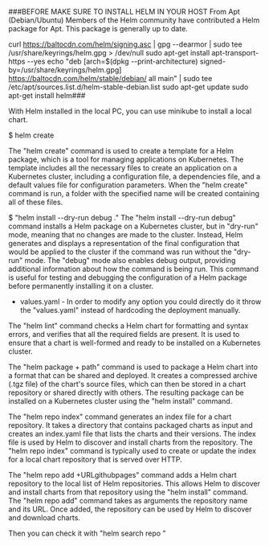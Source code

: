 ###BEFORE MAKE SURE TO INSTALL HELM IN YOUR HOST
From Apt (Debian/Ubuntu)
Members of the Helm community have contributed a Helm package for Apt. This package is generally up to date.

curl https://baltocdn.com/helm/signing.asc | gpg --dearmor | sudo tee /usr/share/keyrings/helm.gpg > /dev/null
sudo apt-get install apt-transport-https --yes
echo "deb [arch=$(dpkg --print-architecture) signed-by=/usr/share/keyrings/helm.gpg] https://baltocdn.com/helm/stable/debian/ all main" | sudo tee /etc/apt/sources.list.d/helm-stable-debian.list
sudo apt-get update
sudo apt-get install helm###

With Helm installed in the local PC, you can use minikube to install a local chart.

$ helm create <chartname>

The "helm create" command is used to create a template for a Helm package, which is a tool for managing applications on Kubernetes. The template includes all the necessary files to create an application on a Kubernetes cluster, including a configuration file, a dependencies file, and a default values file for configuration parameters. When the "helm create" command is run, a folder with the specified name will be created containing all of these files.

$ "helm install --dry-run debug ."
The "helm install --dry-run debug" command installs a Helm package on a Kubernetes cluster, but in "dry-run" mode, meaning that no changes are made to the cluster. Instead, Helm generates and displays a representation of the final configuration that would be applied to the cluster if the command was run without the "dry-run" mode. The "debug" mode also enables debug output, providing additional information about how the command is being run. This command is useful for testing and debugging the configuration of a Helm package before permanently installing it on a cluster.

- values.yaml - 
In order to modify any option you could directly do it throw the "values.yaml" instead of hardcoding the deployment manually.

The "helm lint" command checks a Helm chart for formatting and syntax errors, and verifies that all the required fields are present. It is used to ensure that a chart is well-formed and ready to be installed on a Kubernetes cluster.

The "helm package + path" command is used to package a Helm chart into a format that can be shared and deployed. It creates a compressed archive (.tgz file) of the chart's source files, which can then be stored in a chart repository or shared directly with others. The resulting package can be installed on a Kubernetes cluster using the "helm install" command.

The "helm repo index" command generates an index file for a chart repository. It takes a directory that contains packaged charts as input and creates an index.yaml file that lists the charts and their versions. The index file is used by Helm to discover and install charts from the repository. The "helm repo index" command is typically used to create or update the index for a local chart repository that is served over HTTP. 

The "helm repo add <name> +URLgithubpages" command adds a Helm chart repository to the local list of Helm repositories. This allows Helm to discover and install charts from that repository using the "helm install" command. The "helm repo add" command takes as arguments the repository name and its URL. Once added, the repository can be used by Helm to discover and download charts.

Then you can check it with "helm search repo <name>"
